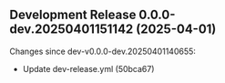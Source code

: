 ## Development Release 0.0.0-dev.20250401151142 (2025-04-01)

Changes since dev-v0.0.0-dev.20250401140655:
* Update dev-release.yml (50bca67)
